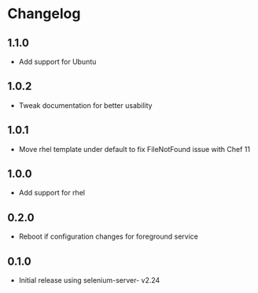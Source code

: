 # Changelog

## 1.1.0

- Add support for Ubuntu

## 1.0.2

- Tweak documentation for better usability

## 1.0.1

- Move rhel template under default to fix FileNotFound issue with Chef 11

## 1.0.0

- Add support for rhel

## 0.2.0

- Reboot if configuration changes for foreground service

## 0.1.0

- Initial release using selenium-server- v2.24
